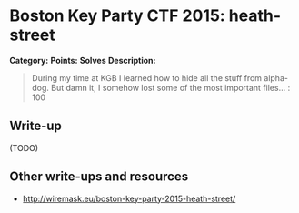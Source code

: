# Boston Key Party CTF 2015: heath-street

**Category:** 
**Points:** 
**Solves** 
**Description:**

> During my time at KGB I learned how to hide all the stuff from alpha-dog. But damn it, I somehow lost some of the most important files... : 100

## Write-up

(TODO)

## Other write-ups and resources

* http://wiremask.eu/boston-key-party-2015-heath-street/
